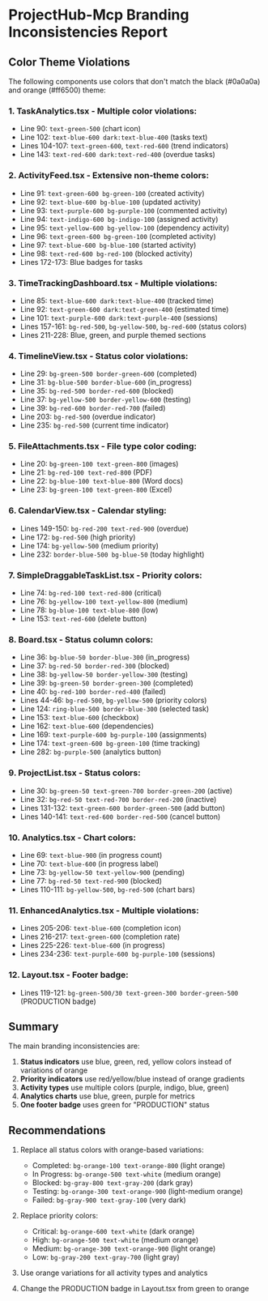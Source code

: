 # ProjectHub-Mcp Branding Inconsistencies Report

## Color Theme Violations

The following components use colors that don't match the black (#0a0a0a) and orange (#ff6500) theme:

### 1. **TaskAnalytics.tsx** - Multiple color violations:
- Line 90: `text-green-500` (chart icon)
- Line 102: `text-blue-600 dark:text-blue-400` (tasks text)
- Lines 104-107: `text-green-600`, `text-red-600` (trend indicators)
- Line 143: `text-red-600 dark:text-red-400` (overdue tasks)

### 2. **ActivityFeed.tsx** - Extensive non-theme colors:
- Line 91: `text-green-600 bg-green-100` (created activity)
- Line 92: `text-blue-600 bg-blue-100` (updated activity)
- Line 93: `text-purple-600 bg-purple-100` (commented activity)
- Line 94: `text-indigo-600 bg-indigo-100` (assigned activity)
- Line 95: `text-yellow-600 bg-yellow-100` (dependency activity)
- Line 96: `text-green-600 bg-green-100` (completed activity)
- Line 97: `text-blue-600 bg-blue-100` (started activity)
- Line 98: `text-red-600 bg-red-100` (blocked activity)
- Lines 172-173: Blue badges for tasks

### 3. **TimeTrackingDashboard.tsx** - Multiple violations:
- Line 85: `text-blue-600 dark:text-blue-400` (tracked time)
- Line 92: `text-green-600 dark:text-green-400` (estimated time)
- Line 101: `text-purple-600 dark:text-purple-400` (sessions)
- Lines 157-161: `bg-red-500`, `bg-yellow-500`, `bg-red-600` (status colors)
- Lines 211-228: Blue, green, and purple themed sections

### 4. **TimelineView.tsx** - Status color violations:
- Line 29: `bg-green-500 border-green-600` (completed)
- Line 31: `bg-blue-500 border-blue-600` (in_progress)
- Line 35: `bg-red-500 border-red-600` (blocked)
- Line 37: `bg-yellow-500 border-yellow-600` (testing)
- Line 39: `bg-red-600 border-red-700` (failed)
- Line 203: `bg-red-500` (overdue indicator)
- Line 235: `bg-red-500` (current time indicator)

### 5. **FileAttachments.tsx** - File type color coding:
- Line 20: `bg-green-100 text-green-800` (images)
- Line 21: `bg-red-100 text-red-800` (PDF)
- Line 22: `bg-blue-100 text-blue-800` (Word docs)
- Line 23: `bg-green-100 text-green-800` (Excel)

### 6. **CalendarView.tsx** - Calendar styling:
- Lines 149-150: `bg-red-200 text-red-900` (overdue)
- Line 172: `bg-red-500` (high priority)
- Line 174: `bg-yellow-500` (medium priority)
- Line 232: `border-blue-500 bg-blue-50` (today highlight)

### 7. **SimpleDraggableTaskList.tsx** - Priority colors:
- Line 74: `bg-red-100 text-red-800` (critical)
- Line 76: `bg-yellow-100 text-yellow-800` (medium)
- Line 78: `bg-blue-100 text-blue-800` (low)
- Line 153: `text-red-600` (delete button)

### 8. **Board.tsx** - Status column colors:
- Line 36: `bg-blue-50 border-blue-300` (in_progress)
- Line 37: `bg-red-50 border-red-300` (blocked)
- Line 38: `bg-yellow-50 border-yellow-300` (testing)
- Line 39: `bg-green-50 border-green-300` (completed)
- Line 40: `bg-red-100 border-red-400` (failed)
- Lines 44-46: `bg-red-500`, `bg-yellow-500` (priority colors)
- Line 124: `ring-blue-500 border-blue-300` (selected task)
- Line 153: `text-blue-600` (checkbox)
- Line 162: `text-blue-600` (dependencies)
- Line 169: `text-purple-600 bg-purple-100` (assignments)
- Line 174: `text-green-600 bg-green-100` (time tracking)
- Line 282: `bg-purple-500` (analytics button)

### 9. **ProjectList.tsx** - Status colors:
- Line 30: `bg-green-50 text-green-700 border-green-200` (active)
- Line 32: `bg-red-50 text-red-700 border-red-200` (inactive)
- Lines 131-132: `text-green-600 border-green-500` (add button)
- Lines 140-141: `text-red-600 border-red-500` (cancel button)

### 10. **Analytics.tsx** - Chart colors:
- Line 69: `text-blue-900` (in progress count)
- Line 70: `text-blue-600` (in progress label)
- Line 73: `bg-yellow-50 text-yellow-900` (pending)
- Line 77: `bg-red-50 text-red-900` (blocked)
- Lines 110-111: `bg-yellow-500`, `bg-red-500` (chart bars)

### 11. **EnhancedAnalytics.tsx** - Multiple violations:
- Lines 205-206: `text-blue-600` (completion icon)
- Lines 216-217: `text-green-600` (completion rate)
- Lines 225-226: `text-blue-600` (in progress)
- Lines 234-236: `text-purple-600 bg-purple-100` (sessions)

### 12. **Layout.tsx** - Footer badge:
- Lines 119-121: `bg-green-500/30 text-green-300 border-green-500` (PRODUCTION badge)

## Summary

The main branding inconsistencies are:
1. **Status indicators** use blue, green, red, yellow colors instead of variations of orange
2. **Priority indicators** use red/yellow/blue instead of orange gradients
3. **Activity types** use multiple colors (purple, indigo, blue, green)
4. **Analytics charts** use blue, green, purple for metrics
5. **One footer badge** uses green for "PRODUCTION" status

## Recommendations

1. Replace all status colors with orange-based variations:
   - Completed: `bg-orange-100 text-orange-800` (light orange)
   - In Progress: `bg-orange-500 text-white` (medium orange)
   - Blocked: `bg-gray-800 text-gray-200` (dark gray)
   - Testing: `bg-orange-300 text-orange-900` (light-medium orange)
   - Failed: `bg-gray-900 text-gray-100` (very dark)

2. Replace priority colors:
   - Critical: `bg-orange-600 text-white` (dark orange)
   - High: `bg-orange-500 text-white` (medium orange)
   - Medium: `bg-orange-300 text-orange-900` (light orange)
   - Low: `bg-gray-200 text-gray-700` (light gray)

3. Use orange variations for all activity types and analytics

4. Change the PRODUCTION badge in Layout.tsx from green to orange